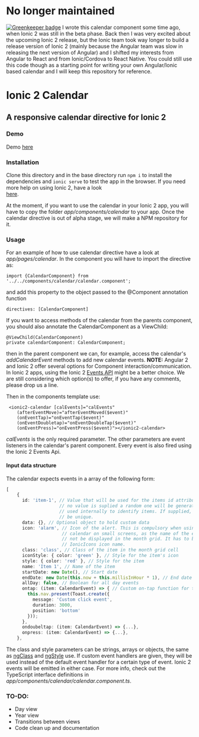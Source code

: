 # No longer maintained

[![Greenkeeper badge](https://badges.greenkeeper.io/redpandatronicsuk/ionic2calendar.svg)](https://greenkeeper.io/)
I wrote this calendar component some time ago, when Ionic 2 was still in the beta phase. Back then I was very excited about the upcoming Ionic 2 release, but the Ionic team took way longer to build a release version of Ionic 2 (mainly because the Angular team was slow in releasing the next version of Angular) and I shifted my interests from Angular to React and from Ionic/Cordova to React Native. You could still use this code though as a starting point for writing your own Angular/Ionic based calendar and I will keep this repository for reference.

# Ionic 2 Calendar
## A responsive calendar directive for Ionic 2

### Demo
Demo <a href="https://redpandatronicsuk.github.io/ionic2calendar/">here</a>

### Installation
Clone this directory and in the base directory run `npm i` to install the
dependencies and `ionic serve` to test the app in the browser. If you need more
help on using Ionic 2, have a look  
<a href="http://ionicframework.com/docs/v2/">here</a>.

At the moment, if you want to use the calendar in your Ionic 2 app, you will
have to copy the folder *app/components/calendar* to your app. Once the calendar
directive is out of alpha stage, we will make a NPM repository for it.

### Usage
For an example of how to use calendar directive have a look at 
*app/pages/calendar*. In the component you will have to import the directive as:
```
import {CalendarComponent} from '../../components/calendar/calendar.component';
```
and add this property to the object passed to the @Component annotation function
```
directives: [CalendarComponent]
```
If you want to access methods of the calendar from the parents component, you
should also annotate the CalendarComponent as a ViewChild:
```
@ViewChild(CalendarComponent)
private calendarComponent: CalendarComponent;
```
then in the parent component we can, for example, access the calendar's
*addCalendarEvent* methods to add new calendar events. **NOTE:** Angular 2 and
Ionic 2 offer several options for Component interaction/communication. In Ionic
2 apps, using the Ionic 2 
<a href="http://ionicframework.com/docs/v2/api/util/Events/">Events API</a>
might be a better choice. We are still considering which option(s) to offer, if
you have any comments, please drop us a line.

Then in the components template use:
```
 <ionic2-calendar [calEvents]="calEvents" 
    (afterEventMove)="afterEventMoved($event)"
    (onEventTap)="onEventTap($event)"
    (onEventDoubletap)="onEventDoubleTap($event)"
    (onEventPress)="onEventPress($event)"></ionic2-calendar>
```
*calEvents* is the only required parameter. The other parameters are event
listeners in the calendar's parent component. Every event is also fired using
the Ionic 2 Events Api.

#### Input data structure
The calendar expects events in a array of the following form:
```typescript
[
    {
      id: 'item-1', // Value that will be used for the items id attribute, if
                    // no value is suplied a random one will be generated and
                    // used internally to identify items. If supplied, it must
                    // be unique.
      data: {}, // Optional object to hold custom data
      icon: 'alarm', // Icon of the alert. This is compulsory when using the 
                     // calendar on small screens, as the name of the event will
                     // not be displayed in the month grid. It has to be a valid
                     // IonicIcons icon name.
      class: 'class', // Class of the item in the month grid cell
      iconStyle: { color: 'green' }, // Style for the item's icon
      style: { color: 'red' }, // Style for the item
      name: 'Item 1', // Name of the item
      startDate: new Date(), // Start date
      endDate: new Date(this.now + this.millisInHour * 1), // End date
      allDay: false, // Boolean for all day events
      ontap: (item: CalendarEvent) => { // Custom on-tap function for the item
        this.nav.present(Toast.create({
          message: 'Custom click event',
          duration: 3000,
          position: 'bottom'
        }));
      },
      ondoubeltap: (item: CalendarEvent) => {...},
      onpress: (item: CalendarEvent) => {...},
    },
```
The class and style parameters can be strings, arrays or objects, the same as
[ngClass](https://angular.io/docs/ts/latest/api/common/index/NgClass-directive.html) 
and [ngStyle](https://angular.io/docs/ts/latest/api/common/index/NgStyle-directive.html) use.
If custom event handlers are given, they will be used instead of the default
event handler for a certain type of event. Ionic 2 events will be emitted in
either case. For more info, check out the TypeScript interface definitions in
*app/components/calendar/calendar.component.ts*.

### TO-DO:
- Day view
- Year view
- Transitions between views
- Code clean up and documentation
